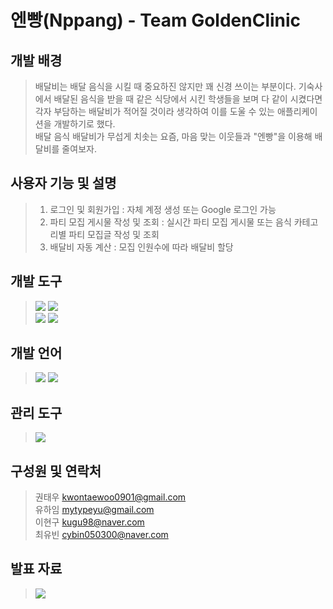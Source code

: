 # 엔빵(Nppang) - Team GoldenClinic

## 개발 배경
> 배달비는 배달 음식을 시킬 때 중요하진 않지만 꽤 신경 쓰이는 부분이다. 기숙사에서 배달된 음식을 받을 때 같은 식당에서 시킨 학생들을 보며 다 같이 시켰다면 각자 부담하는 배달비가 적어질 것이라 생각하여 이를 도울 수 있는 애플리케이션을 개발하기로 했다. <br> 배달 음식 배달비가 무섭게 치솟는 요즘, 마음 맞는 이웃들과 "엔빵"을 이용해 배달비를 줄여보자.
 
## 사용자 기능 및 설명
> 1. 로그인 및 회원가입 : 자체 계정 생성 또는 Google 로그인 가능
> 2. 파티 모집 게시물 작성 및 조회 : 실시간 파티 모집 게시물 또는 음식 카테고리별 파티 모집글 작성 및 조회
> 3. 배달비 자동 계산 : 모집 인원수에 따라 배달비 할당

## 개발 도구
> <img src="https://img.shields.io/badge/AndroidStudio-3DDC84?style=flat-square&logo=AndroidStudio&logoColor=white"/></a>
> <img src="https://img.shields.io/badge/Xcode-147EFB?style=flat-square&logo=Xcode&logoColor=white"/></a> <br>
> <img src="https://img.shields.io/badge/Firebase-FFCA28?style=flat-square&logo=Firebase&logoColor=black"/></a>
> <img src="https://img.shields.io/badge/Figma-F24E1E?style=flat-square&logo=Figma&logoColor=white"/></a> <br>

## 개발 언어
> <img src="https://img.shields.io/badge/kotlin-7F52FF?style=flat-square&logo=kotlin&logoColor=white"/></a>
> <img src="https://img.shields.io/badge/Swift-F05138?style=flat-square&logo=Swift&logoColor=white"/></a> <br>

## 관리 도구
> <a href="https://trello.com/2022goldenclinic"><img src="https://img.shields.io/badge/Trello-0052CC?style=flat-square&logo=Trello&logoColor=white"/></a>

## 구성원 및 연락처
> 권태우 kwontaewoo0901@gmail.com  
> 유하임 mytypeyu@gmail.com  
> 이현구 kugu98@naver.com  
> 최유빈 cybin050300@naver.com  

## 발표 자료
> <a href="https://www.canva.com/design/DAFIs1jWABA/2N8gaxTfqrOaEK7XWxlm9g/view?utm_content=DAFIs1jWABA&utm_campaign=designshare&utm_medium=link&utm_source=publishsharelink"><img src="https://img.shields.io/badge/Canva-00C4CC?style=flat-square&logo=Canva&logoColor=white">
